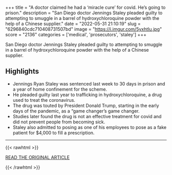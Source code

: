 +++
title = "A doctor claimed he had a ‘miracle cure’ for covid. He’s going to prison."
description = "San Diego doctor Jennings Staley pleaded guilty to attempting to smuggle in a barrel of hydroxychloroquine powder with the help of a Chinese supplier."
date = "2022-05-31 21:10:19"
slug = "6296840cdc710408731507bd"
image = "https://i.imgur.com/5yxhtIu.jpg"
score = "2136"
categories = ['medical', 'prosecutors', 'staley']
+++

San Diego doctor Jennings Staley pleaded guilty to attempting to smuggle in a barrel of hydroxychloroquine powder with the help of a Chinese supplier.

## Highlights

- Jennings Ryan Staley was sentenced last week to 30 days in prison and a year of home confinement for the scheme.
- He pleaded guilty last year to trafficking in hydroxychloroquine, a drug used to treat the coronavirus.
- The drug was touted by President Donald Trump, starting in the early days of the pandemic, as a “game changer’s game changer.
- Studies later found the drug is not an effective treatment for covid and did not prevent people from becoming sick.
- Staley also admitted to posing as one of his employees to pose as a fake patient for $4,000 to fill a prescription.

---

{{< rawhtml >}}
  <p class="article-category">
    <a target="_blank" href="https://www.washingtonpost.com/nation/2022/05/31/covid-cure-doctor-jennings-staley/">READ THE ORIGINAL ARTICLE</a>
  </p>
{{< /rawhtml >}}
